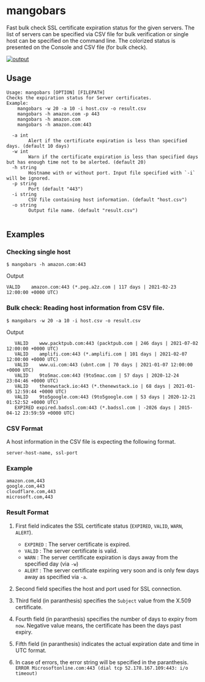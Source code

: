 # mangobars

Fast bulk check SSL certificate expiration status for the given servers. The list of servers can be specified
via CSV file for bulk verification or single host
can be specified on the command line. The colorized status is presented on the Console and CSV file (for bulk check).

[![output](https://asciinema.org/a/R5LaiQVf0Ls70e8tth0J1GuCa.svg)](https://asciinema.org/a/R5LaiQVf0Ls70e8tth0J1GuCa)

## Usage

```
Usage: mangobars [OPTION] [FILEPATH]
Checks the expiration status for Server certificates.
Example:
	mangobars -w 20 -a 10 -i host.csv -o result.csv
	mangobars -h amazon.com -p 443
	mangobars -h amazon.com
	mangobars -h amazon.com:443

  -a int
    	Alert if the certificate expiration is less than specified days. (default 10 days)
  -w int
    	Warn if the certificate expiration is less than specified days but has enough time not to be alerted. (default 20)
  -h string
    	Hostname with or without port. Input file specified with `-i` will be ignored.
  -p string
    	Port (default "443")
  -i string
    	CSV file containing host information. (default "host.csv")
  -o string
    	Output file name. (default "result.csv")
  
```
## Examples

### Checking single host
```
$ mangobars -h amazon.com:443
```
Output
```
VALID    amazon.com:443 (*.peg.a2z.com | 117 days | 2021-02-23 12:00:00 +0000 UTC)
```

### Bulk check: Reading host information from CSV file.
```
$ mangobars -w 20 -a 10 -i host.csv -o result.csv
```
Output
```
   VALID    www.packtpub.com:443 (packtpub.com | 246 days | 2021-07-02 12:00:00 +0000 UTC)
   VALID    amplifi.com:443 (*.amplifi.com | 101 days | 2021-02-07 12:00:00 +0000 UTC)
   VALID    www.ui.com:443 (ubnt.com | 70 days | 2021-01-07 12:00:00 +0000 UTC)
   VALID    9to5mac.com:443 (9to5mac.com | 57 days | 2020-12-24 23:04:46 +0000 UTC)
   VALID    thenewstack.io:443 (*.thenewstack.io | 68 days | 2021-01-05 12:59:44 +0000 UTC)
   VALID    9to5google.com:443 (9to5google.com | 53 days | 2020-12-21 01:52:52 +0000 UTC)
   EXPIRED expired.badssl.com:443 (*.badssl.com | -2026 days | 2015-04-12 23:59:59 +0000 UTC)
```
### CSV Format
A host information in the CSV file is expecting the following format.

```
server-host-name, ssl-port
```

### Example
```
amazon.com,443
google.com,443
cloudflare.com,443
microsoft.com,443
```
### Result Format

1. First field indicates the SSL certificate status (`EXPIRED`, `VALID`, `WARN`, `ALERT`). 
    * `EXPIRED` : The server certificate is expired.
    * `VALID` : The server certificate is valid.
    * `WARN` : The server certificate expiration is days away from the specified day (via `-w`)
    * `ALERT` : The server certificate expiring very soon and is only few days away as specified via `-a`.

2. Second field specifies the host and port used for SSL connection.
3. Third field (in paranthesis) specifies the `Subject` value from the X.509 certificate. 
4. Fourth field (in paranthesis) specifies the number of days to expiry from `now`. Negative value means, the certificate has been the days past expiry.
5. Fifth field (in paranthesis) indicates the actual expiration date and time in UTC format.
6. In case of errors, the error string will be specified in the paranthesis. ```ERROR Microsoftonline.com:443 (dial tcp 52.178.167.109:443: i/o timeout)```
